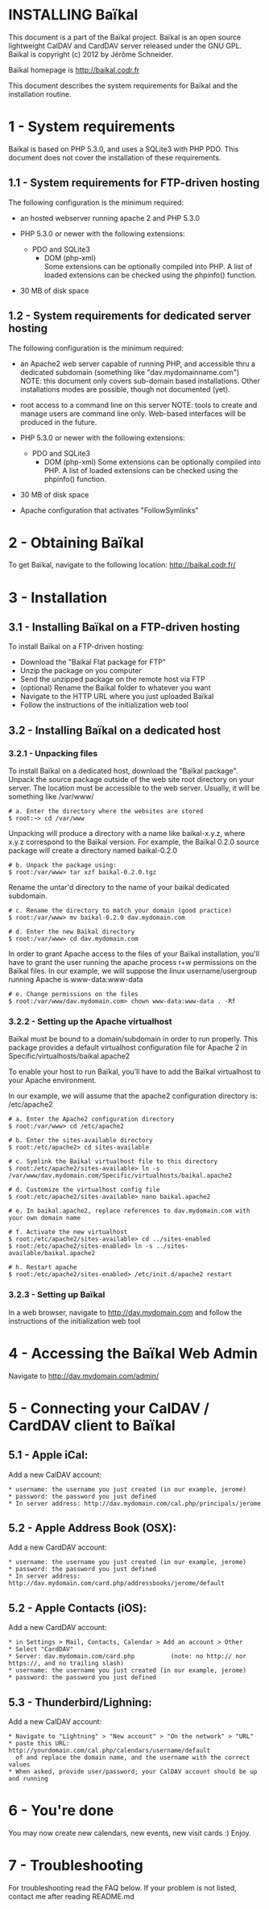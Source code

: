 # INSTALLING Baïkal

This document is a part of the Baïkal project. Baïkal is an open
source lightweight CalDAV and CardDAV server released under the GNU GPL. Baïkal
is copyright (c) 2012 by Jérôme Schneider.

Baïkal homepage is http://baikal.codr.fr

This document describes the system requirements for Baïkal and the
installation routine.

# 1 - System requirements

Baïkal is based on PHP 5.3.0, and uses a SQLite3 with PHP PDO. This
document does not cover the installation of these requirements.

## 1.1 - System requirements for FTP-driven hosting

The following configuration is the minimum required:

- an hosted webserver running apache 2 and PHP 5.3.0

- PHP 5.3.0 or newer with the following extensions: 
	- PDO and SQLite3
        - DOM (php-xml)  
	Some extensions can be optionally compiled into PHP. A list of loaded
	extensions can be checked using the phpinfo() function.

- 30 MB of disk space

## 1.2 - System requirements for dedicated server hosting

The following configuration is the minimum required:

- an Apache2 web server capable of running PHP, and accessible thru a
 dedicated subdomain (something like "dav.mydomainname.com") 
	NOTE: this document only covers sub-domain based installations. Other
	installations modes are possible, though not documented (yet). 

- root access to a command line on this server 
	NOTE: tools to create and manage users are command line only. Web-based
	interfaces will be produced in the future. 

- PHP 5.3.0 or newer with the following extensions: 
	- PDO and SQLite3 
        - DOM (php-xml) 
	Some extensions can be optionally compiled into PHP. A list of loaded
	extensions can be checked using the phpinfo() function. 

- 30 MB of disk space 

- Apache configuration that activates "FollowSymlinks" 

# 2 - Obtaining Baïkal

To get Baïkal, navigate to the following location: 
	http://baikal.codr.fr/

# 3 - Installation

## 3.1 - Installing Baïkal on a FTP-driven hosting

To install Baïkal on a FTP-driven hosting:
* Download the "Baikal Flat package for FTP"
* Unzip the package on you computer
* Send the unzipped package on the remote host via FTP
* (optional) Rename the Baïkal folder to whatever you want
* Navigate to the HTTP URL where you just uploaded Baïkal
* Follow the instructions of the initialization web tool

## 3.2 - Installing Baïkal on a dedicated host

### 3.2.1 - Unpacking files

To install Baïkal on a dedicated host, download the "Baïkal package".
Unpack the source package outside of the web site root
directory on your server. The location must be accessible to the web server. 
Usually, it will be something like /var/www/

	# a. Enter the directory where the websites are stored
	$ root:~> cd /var/www

Unpacking will produce a directory with a name like baikal-x.y.z, where x.y.z
correspond to the Baïkal version. For example, the Baïkal 0.2.0 source package
will create a directory named baikal-0.2.0

	# b. Unpack the package using:
	$ root:/var/www> tar xzf baikal-0.2.0.tgz

Rename the untar'd directory to the name of your baikal dedicated subdomain.

	# c. Rename the directory to match your domain (good practice)
	$ root:/var/www> mv baikal-0.2.0 dav.mydomain.com
	
	# d. Enter the new Baïkal directory
	$ root:/var/www> cd dav.mydomain.com

In order to grant Apache access to the files of your Baïkal installation,
you'll have to grant the user running the apache process r+w permissions on
the Baïkal files. In our example, we will suppose the linux username/usergroup
running Apache is www-data:www-data

	# e. Change permissions on the files
	$ root:/var/www/dav.mydomain.com> chown www-data:www-data . -Rf

### 3.2.2 - Setting up the Apache virtualhost

Baïkal must be bound to a domain/subdomain in order to run properly. 
This package provides a default virtualhost configuration file for Apache 2 in
	Specific/virtualhosts/baikal.apache2

To enable your host to run Baïkal, you'll have to add the Baïkal virtualhost
to your Apache environment.

In our example, we will assume that the apache2 configuration directory is: 
	/etc/apache2

	# a. Enter the Apache2 configuration directory
	$ root:/var/www> cd /etc/apache2
	
	# b. Enter the sites-available directory
	$ root:/etc/apache2> cd sites-available
	
	# c. Symlink the Baïkal virtualhost file to this directory
	$ root:/etc/apache2/sites-available> ln -s /var/www/dav.mydomain.com/Specific/virtualhosts/baikal.apache2
	
	# d. Customize the virtualhost config file
	$ root:/etc/apache2/sites-available> nano baikal.apache2
	
	# e. In baikal.apache2, replace references to dav.mydomain.com with your own domain name
	
	# f. Activate the new virtualhost
	$ root:/etc/apache2/sites-available> cd ../sites-enabled
	$ root:/etc/apache2/sites-enabled> ln -s ../sites-available/baikal.apache2
	
	# h. Restart apache
	$ root:/etc/apache2/sites-enabled> /etc/init.d/apache2 restart

### 3.2.3 - Setting up Baïkal

In a web browser, navigate to http://dav.mydomain.com and follow the instructions of the initialization web tool

# 4 - Accessing the Baïkal Web Admin

Navigate to http://dav.mydomain.com/admin/

# 5 - Connecting your CalDAV / CardDAV client to Baïkal

## 5.1 - Apple iCal:

Add a new CalDAV account:

	* username: the username you just created (in our example, jerome) 
	* password: the password you just defined 
	* In server address: http://dav.mydomain.com/cal.php/principals/jerome 

## 5.2 - Apple Address Book (OSX):

Add a new CardDAV account:

	* username: the username you just created (in our example, jerome) 
	* password: the password you just defined 
	* In server address: http://dav.mydomain.com/card.php/addressbooks/jerome/default 

## 5.2 - Apple Contacts (iOS):

Add a new CardDAV account:

	* in Settings > Mail, Contacts, Calendar > Add an account > Other 
 	* Select "CardDAV" 
  	* Server: dav.mydomain.com/card.php          (note: no http:// nor https://, and no trailing slash) 
	* username: the username you just created (in our example, jerome) 
	* password: the password you just defined 

## 5.3 - Thunderbird/Lighning:

Add a new CalDAV account:

	* Navigate to "Lightning" > "New account" > "On the network" > "URL"
	* paste this URL: http://yourdomain.com/cal.php/calendars/username/default
	  of and replace the domain name, and the username with the correct values
	* When asked, provide user/password; your CalDAV account should be up and running

# 6 - You're done

You may now create new calendars, new events, new visit cards :) Enjoy.

# 7 - Troubleshooting

For troubleshooting read the FAQ below. If your problem is not listed, contact
me after reading README.md